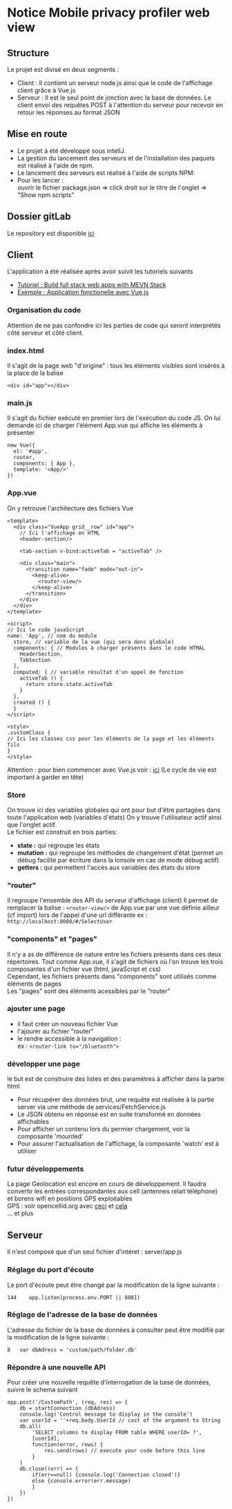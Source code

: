 # Notice Mobile privacy profiler web view

## Structure
Le projet est divisé en deux segments :
- Client :
Il contient un serveur node.js ainsi que le code de l'affichage client grâce à Vue.js
- Serveur :
Il est le seul point de jonction avec la base de données. Le client envoi des requêtes POST à l'attention du serveur pour recevoir en retour les réponses au format JSON

## Mise en route
* Le projet à été développé sous intelIJ.
* La gestion du lancement des serveurs et de l'installation des paquets est réalisé à l'aide de npm.
* Le lancement des serveurs est réalisé à l'aide de scripts NPM:
* Pour les lancer : <br/>
 ouvrir le fichier package.json => click droit sur le titre de l'onglet => "Show npm scripts"

## Dossier gitLab
Le repository est disponible [ici](https://gitlab.inria.fr/mobile-privacy-profiler/MobilePrivacyProfilerWebView)
## Client
L'application à été réalisée après avoir suivit les tutoriels suivants

- [Tutoriel : Build full stack web apps with MEVN Stack](https://medium.com/@anaida07/mevn-stack-application-part-1-3a27b61dcae0)
- [Exemple : Application fonctionelle avec Vue.js](https://github.com/mazipan/chucknorris/blob/master/README.md)

### Organisation du code
Attention de ne pas confondre ici les parties de code qui seront interprétés côté serveur et côté client.

### index.html

Il s'agit de la page web "d'origine" : tous les éléments visibles sont insérés à la place de la balise

````
<div id="app"></div>

````
### main.js

Il s'agit du fichier exécuté en premier lors de l'exécution du code JS.
On lui demande ici de charger l'élément App.vue qui affiche les éléments à présenter

````
new Vue({
  el: '#app',
  router,
  components: { App },
  template: '<App/>'
})

````

### App.vue

On y retrouve l'architecture des fichiers Vue 

````
<template>
  <div class="VueApp grid__row" id="app">
    // Ici l'affichage en HTML 
    <header-section/>
    
    <tab-section v-bind:activeTab = "activeTab" />

    <div class="main">
      <transition name="fade" mode="out-in">
        <keep-alive>
          <router-view/>
        </keep-alive>
      </transition>
    </div>
  </div>
</template>

<script>
// Ici le code javaScript
name: 'App', // nom du module
  store, // variable de la vue (qui sera donc globale)
  components: { // Modules à charger présents dans le code HTMAL
    HeaderSection,
    TabSection
  },
  computed: { // variable résultat d'un appel de fonction
    activeTab () {
      return store.state.activeTab
    }
  },
  created () {
  }
</script>

<style>
.customClass {
// Ici les classes css pour les éléments de la page et les éléments fils
}
</style>

````

Attention : pour bien commencer avec Vue.js voir : [ici](https://fr.vuejs.org/v2/guide/instance.html#Diagramme-du-cycle-de-vie)
(Le cycle de vie est important à garder en tête)
### Store
On trouve ici des variables globales qui ont pour but d'être partagées dans toute l'application web (variables d'états)
On y trouve l'utilisateur actif ainsi que l'onglet actif.
<br/> Le fichier est construit en trois parties:
- **state :** qui regroupe les états
- **mutation :** qui regroupe les méthodes de changement d'état (permet un débug facilité par écriture dans la lonsole en cas de mode débug actif)
- **getters :** qui permettent l'accès aux variables des états du store
### "router"
Il regroupe l'ensemble des API du serveur d'affichage (client)
Il permet de remplacer la balise : ````<router-view/>```` de App.vue par une vue définie ailleur (cf import) lors de l'appel d'une url différante ex : ````http://localhost:8080/#/SelectUser```` 
### "components" et "pages"
 Il n'y a as de différence de nature entre les fichiers présents dans ces deux répertoires.
 Tout comme App.vue, il s'agit de fichiers où l'on trouve les trois composantes d'un fichier vue (html, javaScript et css)
 <br/>Cependant, les fichiers présents dans "components" sont utilisés comme éléments de pages
 <br/>Les "pages" sont des éléments acessibles par le "router"
### ajouter une page
- il faut créer un nouveau fichier Vue
- l'ajourer au fichier "router"
- le rendre accessible à la navigation : <br/>ex : ````<router-link to="/bluetooth">````
### développer une page
le but est de construire des listes et des paramètres à afficher dans la partie html
 - Pour récupérer des données brut, une requête est réalisée à la partie server via une méthode de services/FetchService.js
 - Le JSON obtenu en réponse est en suite transformé en données affichables
 - Pour afficher un contenu lors du permier chargement, voir la composante 'mounted'
 - Pour assurer l'actualisation de l'affichage, la composante 'watch' est à utiliser
### futur développements
La page Geolocation est encore en cours de développement.
Il faudra convertir les entrées correspondantes aux cell (antennes relait téléphone) et borens wifi en positions GPS exploitables
<br/>GPS : voir opencellid.org avec [ceci](http://wiki.opencellid.org/wiki/API) et [cela](https://www.opencellid.org/#zoom=16&lat=48.16751&lon=-1.57774)
<br/> ... et plus
## Serveur
Il n'est composé que d'un seul fichier d'intéret : server/app.js

### Réglage du port d'écoute
Le port d'écoute peut être changé par la modification de la ligne suivante :
````
144    app.listen(process.env.PORT || 8081)
````
### Réglage de l'adresse de la base de données
L'adresse du fichier de la base de données à consulter peut être modifié par la modification de la ligne suivante :
````
8   var dbAdress = 'custom/path/folder.db'
````
### Répondre à une nouvelle API
Pour créer une nouvelle requête d'interrogation de la base de données, suivre le schema suivant
````
app.post('/CustomPath', (req, res) => {
    db = startConnection (dbAdress)
    console.log('Control message to display in the console')
    var userId = ''+req.body.UserId // cast of the argument to String
    db.all(
        'SELECT columns to display FROM table WHERE userId= ?',
        [userId],
        function(error, rows) {
            res.send(rows) // execute your code before this line
        }
    )
    db.close((err) => {
        if(err==null) {console.log('Connection closed')}
        else {console.error(err.message)
        }
    })
})
````
